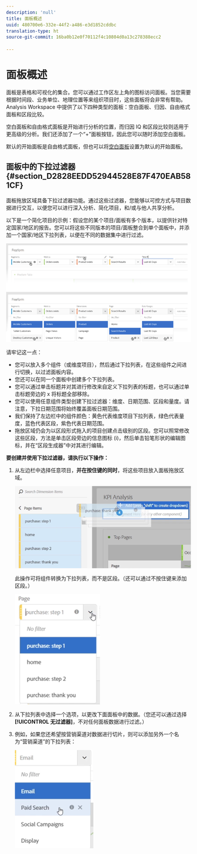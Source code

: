 ```yaml
---
description: 'null'
title: 面板概述
uuid: 480700e6-332e-44f2-a486-e3d1852cddbc
translation-type: ht
source-git-commit: 16ba0b12e0f70112f4c10804d0a13c278388ecc2

---
```



# 面板概述

面板是表格和可视化的集合。您可以通过工作区左上角的图标访问面板。当您需要根据时间段、业务单位、地理位置等来组织项目时，这些面板将会非常有帮助。Analysis Workspace 中提供了以下四种类型的面板：空白面板、归因、自由格式面板和区段比较。

空白面板和自由格式面板是开始进行分析的位置，而归因 IQ 和区段比较则适用于更高级的分析。我们还添加了一个“+”面板按钮，因此您可以随时添加空白面板。

默认的开始面板是自由格式面板，但也可以将[空白面板](/help/analyze/analysis-workspace/c-panels/blank-panel.md)设置为默认的开始面板。

## 面板中的下拉过滤器 {#section_D2828EEDD52944528E87F470EAB581CF}

面板拖放区域具备下拉过滤器功能。通过这些过滤器，您能够以可控方式与项目数据进行交互，以便您可以进行深入分析、简化项目，和/或与他人共享分析。

以下是一个简化项目的示例：假设您的某个项目/面板有多个版本，以提供针对特定国家/地区的报告。您可以将这些不同版本的项目/面板整合到单个面板中，并添加一个国家/地区下拉列表，以便在不同的数据集中进行过滤。

![](assets/dropdowns.png)

请牢记这一点：

* 您可以放入多个组件（或维度项目），然后通过下拉列表，在这些组件之间进行切换，以过滤面板内容。
* 您还可以在同一个面板中创建多个下拉列表。
* 您可以通过单击标题并对其进行修改来自定义下拉列表的标题，也可以通过单击标题旁边的 x 将标题全部移除。
* 您可以使用任意组件类型创建下拉过滤器：维度、日期范围、区段和量度。请注意，下拉日期范围将始终覆盖面板日期范围。
* 我们保持了左边栏中的组件颜色：黄色代表维度项目下拉列表，绿色代表量度，蓝色代表区段，紫色代表日期范围。
* 拖放区域仍会为以区段形式拖入的项目创建点击级别的区段。您可以照常修改这些区段，方法是单击区段旁边的信息图标 (i)，然后单击铅笔形状的编辑图标，并在“区段生成器”中对其进行编辑。

**要创建并使用下拉过滤器，请执行以下操作：**

1. 从左边栏中选择任意项目，**并在按住键的同时**，将这些项目放入面板拖放区域。

   ![](assets/create_dropdown.png)

   此操作可将组件转换为下拉列表，而不是区段。（还可以通过不按住键来添加区段。）

   ![](assets/dropdown.png)

1. 从下拉列表中选择一个选项，以更改下面面板中的数据。（您还可以通过选择&#x200B;**[!UICONTROL 无过滤器]**，不对任何面板数据进行过滤。）
1. 例如，如果您还希望按营销渠道对数据进行切片，则可以添加另外一个名为“营销渠道”的下拉列表：

   ![](assets/mc_dropdown.png)

